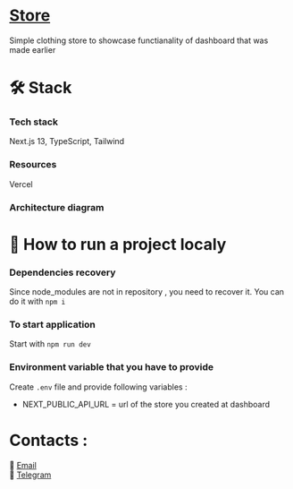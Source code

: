 # <a href="" target="_blank">Store</a>
Simple clothing store to showcase functianality of dashboard that was made earlier<br/>

# 🛠️ Stack 

### Tech stack
Next.js 13, TypeScript, Tailwind

### Resources
Vercel
### Architecture diagram

# 🔧 How to run a project localy
### Dependencies recovery
Since node_modules are not in repository , you need to recover it. You can do it with `npm i`
### To start application
Start with `npm run dev`
### Environment variable that you have to provide
Create `.env` file and provide following variables :
* NEXT_PUBLIC_API_URL = url of the store you created at dashboard

# Contacts :<br/>
📨 <a href="mailto:zhovanukolexander@gmail.com">Email</a><br/>
📱 <a href="https://t.me/sashazhov" target="_blank">Telegram</a>


